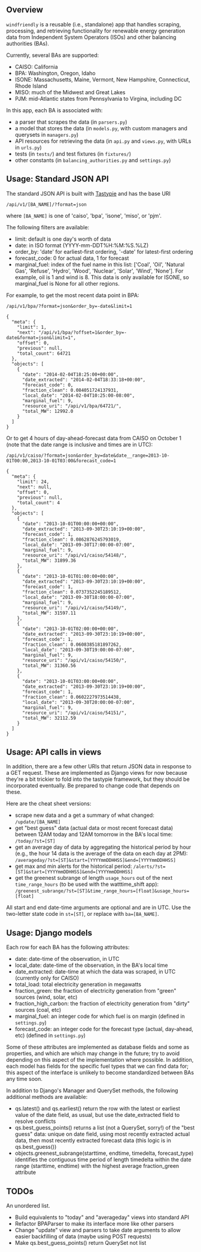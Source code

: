 Overview
----------
<code>windfriendly</code> is a reusable (i.e., standalone) app that handles scraping, processing, and retrieving functionality
for renewable energy generation data from Independent System Operators (ISOs) and other balancing authorities (BAs).

Currently, several BAs are supported:
* CAISO: California
* BPA: Washington, Oregon, Idaho
* ISONE: Massachusetts, Maine, Vermont, New Hampshire, Connecticut, Rhode Island
* MISO: much of the Midwest and Great Lakes
* PJM: mid-Atlantic states from Pennsylvania to Virgina, including DC

In this app, each BA is associated with:
* a parser that scrapes the data (in <code>parsers.py</code>)
* a model that stores the data (in <code>models.py</code>, with custom managers and querysets in <code>managers.py</code>)
* API resources for retrieving the data (in <code>api.py</code> and <code>views.py</code>, with URLs in <code>urls.py</code>)
* tests (in <code>tests/</code>) and test fixtures (in <code>fixtures/</code>)
* other constants (in <code>balancing_authorities.py</code> and <code>settings.py</code>)


Usage: Standard JSON API
---------------
The standard JSON API is built with [Tastypie](http://django-tastypie.readthedocs.org/) and has the base URI

    /api/v1/[BA_NAME]/?format=json

where <code>[BA_NAME]</code> is one of 'caiso', 'bpa', 'isone', 'miso', or 'pjm'.

The following filters are available:
* limit: default is one day's worth of data
* date: in ISO format (YYYY-mm-DDT%H:%M:%S.%LZ)
* order_by: 'date' for earliest-first ordering, '-date' for latest-first ordering
* forecast_code: 0 for actual data, 1 for forecast
* marginal_fuel: index of the fuel name in this list: ['Coal', 'Oil', 'Natural Gas', 'Refuse', 'Hydro', 'Wood', 'Nuclear', 'Solar', 'Wind', 'None']. For example, oil is 1 and wind is 8. This data is only available for ISONE, so marginal_fuel is None for all other regions.

For example, to get the most recent data point in BPA:

    /api/v1/bpa/?format=json&order_by=-date&limit=1

    {
	  "meta": {
	    "limit": 1, 
	    "next": "/api/v1/bpa/?offset=1&order_by=-date&format=json&limit=1", 
	    "offset": 0, 
	    "previous": null, 
	    "total_count": 64721
	  }, 
	  "objects": [
	    {
	      "date": "2014-02-04T18:25:00+00:00", 
	      "date_extracted": "2014-02-04T18:33:18+00:00", 
	      "forecast_code": 0, 
	      "fraction_clean": 0.084051724137931, 
	      "local_date": "2014-02-04T10:25:00-08:00", 
	      "marginal_fuel": 9, 
	      "resource_uri": "/api/v1/bpa/64721/", 
	      "total_MW": 12992.0
	    }
	  ]
	}

Or to get 4 hours of day-ahead-forecast data from CAISO on October 1 (note that the date range is inclusive and times are in UTC):

    /api/v1/caiso/?format=json&order_by=date&date__range=2013-10-01T00:00,2013-10-01T03:00&forecast_code=1

    {
	  "meta": {
	    "limit": 24, 
	    "next": null, 
	    "offset": 0, 
	    "previous": null, 
	    "total_count": 4
	  }, 
	  "objects": [
	    {
	      "date": "2013-10-01T00:00:00+00:00", 
	      "date_extracted": "2013-09-30T23:10:19+00:00", 
	      "forecast_code": 1, 
	      "fraction_clean": 0.0862876245793019, 
	      "local_date": "2013-09-30T17:00:00-07:00", 
	      "marginal_fuel": 9, 
	      "resource_uri": "/api/v1/caiso/54148/", 
	      "total_MW": 31899.36
	    }, 
	    {
	      "date": "2013-10-01T01:00:00+00:00", 
	      "date_extracted": "2013-09-30T23:10:19+00:00", 
	      "forecast_code": 1, 
	      "fraction_clean": 0.0737352245189512, 
	      "local_date": "2013-09-30T18:00:00-07:00", 
	      "marginal_fuel": 9, 
	      "resource_uri": "/api/v1/caiso/54149/", 
	      "total_MW": 31597.11
	    }, 
	    {
	      "date": "2013-10-01T02:00:00+00:00", 
	      "date_extracted": "2013-09-30T23:10:19+00:00", 
	      "forecast_code": 1, 
	      "fraction_clean": 0.0608385181897262, 
	      "local_date": "2013-09-30T19:00:00-07:00", 
	      "marginal_fuel": 9, 
	      "resource_uri": "/api/v1/caiso/54150/", 
	      "total_MW": 31360.56
	    }, 
	    {
	      "date": "2013-10-01T03:00:00+00:00", 
	      "date_extracted": "2013-09-30T23:10:19+00:00", 
	      "forecast_code": 1, 
	      "fraction_clean": 0.0602227973514438, 
	      "local_date": "2013-09-30T20:00:00-07:00", 
	      "marginal_fuel": 9, 
	      "resource_uri": "/api/v1/caiso/54151/", 
	      "total_MW": 32112.59
	    }
	  ]
	}


Usage: API calls in views
------------------------
In addition, there are a few other URIs that return JSON data in response to a GET request. These are implemented as Django views for now because they're a bit trickier to fold into the tastypie framework, but they should be incorporated eventually. Be prepared to change code that depends on these.

Here are the cheat sheet versions:
* scrape new data and a get a summary of what changed: <code>/update/[BA_NAME]</code>
* get "best guess" data (actual data or most recent forecast data) between 12AM today and 12AM tomorrow in the BA's local time: <code>/today/?st=[ST]</code>
* get an average day of data by aggregating the historical period by hour (e.g., the hour 14 data is the average of the data on each day at 2PM): <code>/averageday/?st=[ST]&start=[YYYYmmDDHHSS]&end=[YYYYmmDDHHSS]</code>
* get max and min alerts for the historical period: <code>/alerts/?st=[ST]&start=[YYYYmmDDHHSS]&end=[YYYYmmDDHHSS]</code>
* get the greenest subrange of length <code>usage_hours</code> out of the next <code>time_range_hours</code> (to be used with the watttime_shift app): <code>/greenest_subrange/?st=[ST]&time_range_hours=[float]&usage_hours=[float]</code>

All start and end date-time arguments are optional and are in UTC. Use the two-letter state code in <code>st=[ST]</code>, or replace with <code>ba=[BA_NAME]</code>.


Usage: Django models
---------------------
Each row for each BA has the following attributes:
* date: date-time of the observation, in UTC
* local_date: date-time of the observation, in the BA's local time
* date_extracted: date-time at which the data was scraped, in UTC (currently only for CAISO)
* total_load: total electricity generation in megawatts
* fraction_green: the fraction of electricity generation from "green" sources (wind, solar, etc)
* fraction_high_carbon: the fraction of electricity generation from "dirty" sources (coal, etc)
* marginal_fuel: an integer code for which fuel is on margin (defined in <code>settings.py</code>)
* forecast_code: an integer code for the forecast type (actual, day-ahead, etc) (defined in <code>settings.py</code>)

Some of these attributes are implemented as database fields and some as properties, and which are which may change in the future; try to avoid depending on this aspect of the implementation where possible. In addition, each model has fields for the specific fuel types that we can find data for; this aspect of the interface is unlikely to become standardized between BAs any time soon.

In addition to Django's Manager and QuerySet methods, the following additional methods are available:
* qs.latest() and qs.earliest() return the row with the latest or earliest value of the date field, as usual, but use the date_extracted field to resolve conflicts
* qs.best_guess_points() returns a list (not a QuerySet, sorry!) of the "best guess" data: unique on date field, using most recently extracted actual data, then most recently extracted forecast data (this logic is in qs.best_guess())
* objects.greenest_subrange(starttime, endtime, timedelta, forecast_type) identifies the contiguous time period of length timedelta within the date range (starttime, endtime) with the highest average fraction_green attribute


TODOs
-------------
An unordered list.
* Build equivalents to "today" and "averageday" views into standard API
* Refactor BPAParser to make its interface more like other parsers
* Change "update" view and parsers to take date arguments to allow easier backfilling of data (maybe using POST requests)
* Make qs.best_guess_points() return QuerySet not list
